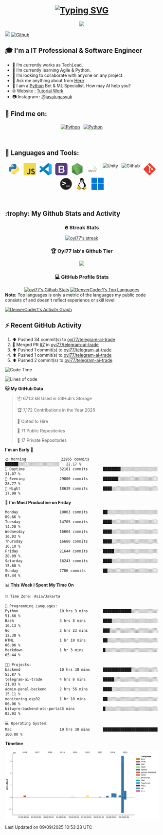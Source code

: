 
<h1 align="center">
  <a href="https://git.io/typing-svg"><img src="https://readme-typing-svg.demolab.com?font=Fira+Code&size=25&duration=2000&pause=1000&center=true&vCenter=true&repeat=false&width=435&lines=Hello+There+%F0%9F%91%8B!;%F0%9F%A4%96I+am+Paijo+a.k.a+Oyi77%F0%9F%A4%96" alt="Typing SVG" /></a>
</h1>
<p align="center">
  <!-- Typing SVG by DenverCoder1 - https://github.com/DenverCoder1/readme-typing-svg -->
  <a href="https://github.com/DenverCoder1/readme-typing-svg">
    <img src="https://readme-typing-svg.demolab.com/?lines=Full-stack%20Developer%20and%20app%20developer;Experienced%20IT%2FConsultant%20;5%2B%20years%20of%20coding%20experience;Always%20learning%20new%20things&font=Fira%20Code&center=true&width=500&height=45&color=f75c7e&vCenter=true&pause=1000&size=22" /></a>
</p>



![](https://visitor-badge.laobi.icu/badge?page_id=oyi77.oyi77) [![Github](https://img.shields.io/github/followers/oyi77?label=Followers&logo=Github)](https://github.com/oyi77)

## 🎓 I'm a IT Professional & Software Engineer

- 🔭 I’m currently works as TechLead.
- 🌱 I’m currently learning Agile & Python. 
- 👯 I’m looking to collaborate with anyone on any project.
- 💬 Ask me anything about from <a href="https://github.com/oyi77/oyi77/issues" title="Issues">Here</a>
- 🤖 I am a [Python](https://www.python.org/) Bot & ML Specialist. How may AI help you?
- 🌐 Website : [Tutorial Work](https://tutorialwork.my.id)
- 📷 Instagram : [@jasatugasyuk](https://instagram.com/jasatugasyuk)

## :email: Find me on:

<!--
[<img align="left" alt="oyi77" width="40px" src="https://raw.githubusercontent.com/iconic/open-iconic/master/svg/globe.svg" />][website]
[<img align="left" alt="oyi77 | LinkedIn" width="40px" src="https://cdn.jsdelivr.net/npm/simple-icons@v3/icons/linkedin.svg" />][linkedin]
[<img align="left" alt="oyi77 | Mail" width="40px" src="https://cdn.jsdelivr.net/npm/simple-icons@v3/icons/gmail.svg" />][mail]
-->

<p align="center">
<!--  <a href="https://www.charalambosioannou.tech" target="_blank" rel="noopener noreferrer"> <img src="https://cdn-icons-png.flaticon.com/512/841/841364.png" alt="Python" height="40" style="vertical-align:top; margin:4px"> </a> -->
 <a href="https://www.linkedin.com/in/fikriizzuddin/" target="_blank" rel="noopener noreferrer"> <img src="https://cdn-icons-png.flaticon.com/512/174/174857.png" alt="Python" height="40" style="vertical-align:top; margin:4px"></a>
 <a href="mailto:mbahkoe.pendekar@gmail.com"> <img src="https://cdn-icons-png.flaticon.com/512/726/726623.png" alt="Python" height="40" style="vertical-align:top; margin:4px"></a> 
<!--   <a href="https://dev.to/CharalambosIoannou" target="_blank" rel="noopener noreferrer"> <img src="https://img.shields.io/badge/DEV.TO-%230A0A0A.svg?&style=for-the-badge&logo=dev-dot-to&logoColor=white" alt="Python" height="40" style="vertical-align:top; margin:4px"> </a> -->
</p>

<br />


## 🧰 Languages and Tools:
<p align="center">
<img src="https://raw.githubusercontent.com/github/explore/80688e429a7d4ef2fca1e82350fe8e3517d3494d/topics/python/python.png" alt="Python" height="40" style="vertical-align:top; margin:4px">
<img src="https://raw.githubusercontent.com/github/explore/80688e429a7d4ef2fca1e82350fe8e3517d3494d/topics/javascript/javascript.png" alt="Javascript" height="40" style="vertical-align:top; margin:4px">
<img src="https://raw.githubusercontent.com/github/explore/80688e429a7d4ef2fca1e82350fe8e3517d3494d/topics/visual-studio-code/visual-studio-code.png" alt="VS Code" height="40" style="vertical-align:top; margin:4px">
<img src="https://raw.githubusercontent.com/github/explore/80688e429a7d4ef2fca1e82350fe8e3517d3494d/topics/bootstrap/bootstrap.png" alt="Bootstrap" height="40" style="vertical-align:top; margin:4px">
<img src="https://raw.githubusercontent.com/github/explore/80688e429a7d4ef2fca1e82350fe8e3517d3494d/topics/nodejs/nodejs.png" alt="NodeJS" height="40" style="vertical-align:top; margin:4px">
<img src="https://raw.githubusercontent.com/github/explore/80688e429a7d4ef2fca1e82350fe8e3517d3494d/topics/mysql/mysql.png" alt="MySQL" height="40" style="vertical-align:top; margin:4px">
 <img src="https://cdn-icons-png.flaticon.com/512/5969/5969346.png" alt="Unity" height="40" style="vertical-align:top; margin:4px">
<img src="https://cdn-icons-png.flaticon.com/512/5968/5968866.png" alt="Github" height="40" style="vertical-align:top; margin:4px">
<img src="https://raw.githubusercontent.com/github/explore/80688e429a7d4ef2fca1e82350fe8e3517d3494d/topics/git/git.png" alt="Git" height="40" style="vertical-align:top; margin:4px">
<img src="https://raw.githubusercontent.com/github/explore/80688e429a7d4ef2fca1e82350fe8e3517d3494d/topics/terminal/terminal.png" alt="Terminal" height="40" style="vertical-align:top; margin:4px">
<img src="https://raw.githubusercontent.com/github/explore/80688e429a7d4ef2fca1e82350fe8e3517d3494d/topics/linux/linux.png" alt="Linux" height="40" style="vertical-align:top; margin:4px" alt="Windows" height="40" style="vertical-align:top; margin:4px">
<img src="https://raw.githubusercontent.com/github/explore/80688e429a7d4ef2fca1e82350fe8e3517d3494d/topics/windows/windows.png" alt="Windows" height="40" style="vertical-align:top; margin:4px">

</p>

<br />




 <h2>:trophy: My Github Stats and Activity</h2>

  <h3 align="center">🔥 Streak Stats</h3>
  <div align="center">
  <p>
    <a href="https://github.com/DenverCoder1/github-readme-streak-stats">
      <img title="🔥 Get streak stats for your profile at git.io/streak-stats" alt="oyi77's streak" src="https://streak-stats.demolab.com/?user=oyi77&theme=monokai-metallian&hide_border=true"/>
    </a>
  </p>
  </div>
  
  <h3 align="center">🏆 Oyi77 lab's Github Tier</h3>
<div align="center">
<a href="https://app.dooboo.io/oyi77"><img src="https://server.dooboo.io/github-stats/oyi77" width="400" /></a>
</div>
  <h3 align="center">💻 GitHub Profile Stats</h3>

  <!-- https://github.com/anuraghazra/github-readme-stats -->
<div align="center">
  <a href="https://github.com/anuraghazra/github-readme-stats"><img alt="oyi77's Github Stats" src="https://denvercoder1-github-readme-stats.vercel.app/api/?username=oyi77&show_icons=true&include_all_commits=true&count_private=true&theme=react&hide_border=true&bg_color=1F222E&title_color=F85D7F&icon_color=F8D866" height="192px"/></a>
  <a href="https://github.com/anuraghazra/github-readme-stats"><img alt="DenverCoder1's Top Languages" src="https://denvercoder1-github-readme-stats.vercel.app/api/top-langs/?username=oyi77&langs_count=8&layout=compact&theme=react&hide_border=true&bg_color=1F222E&title_color=F85D7F&icon_color=F8D866&hide=Jupyter%20Notebook,Roff" height="192px"/></a>
  <br/>
</div>
  <b>Note:</b> Top languages is only a metric of the languages my public code consists of and doesn't reflect experience or skill level.
  
  <!-- https://github.com/ashutosh00710/github-readme-activity-graph -->

  <a href="https://github.com/ashutosh00710/github-readme-activity-graph"><img alt="DenverCoder1's Activity Graph" src="https://github-readme-activity-graph.cyclic.app/graph/?username=oyi77&bg_color=1F222E&color=F8D866&line=F85D7F&point=FFFFFF&hide_border=true" /></a>

  <h2>⚡ Recent GitHub Activity</h2>

  <!--RECENT_ACTIVITY:start-->
1. ⬆️ Pushed 34 commit(s) to [oyi77/telegram-ai-trade](https://github.com/oyi77/telegram-ai-trade)<br>
2. 🎉 Merged PR [#7](https://github.com/oyi77/telegram-ai-trade/pull/7) in [oyi77/telegram-ai-trade](https://github.com/oyi77/telegram-ai-trade)<br>
3. ⬆️ Pushed 1 commit(s) to [oyi77/telegram-ai-trade](https://github.com/oyi77/telegram-ai-trade)<br>
4. ⬆️ Pushed 1 commit(s) to [oyi77/telegram-ai-trade](https://github.com/oyi77/telegram-ai-trade)<br>
5. ⬆️ Pushed 2 commit(s) to [oyi77/telegram-ai-trade](https://github.com/oyi77/telegram-ai-trade)<br>
<!--RECENT_ACTIVITY:end-->
  
  <!--START_SECTION:waka-->
![Code Time](http://img.shields.io/badge/Code%20Time-1%2C606%20hrs%2032%20mins-blue)

![Lines of code](https://img.shields.io/badge/From%20Hello%20World%20I%27ve%20Written-51.4%20million%20lines%20of%20code-blue)

**🐱 My GitHub Data** 

> 📦 671.3 kB Used in GitHub's Storage 
 > 
> 🏆 7,172 Contributions in the Year 2025
 > 
> 💼 Opted to Hire
 > 
> 📜 71 Public Repositories 
 > 
> 🔑 17 Private Repositories 
 > 
**I'm an Early 🐤** 

```text
🌞 Morning                22965 commits       ██████░░░░░░░░░░░░░░░░░░░   22.17 % 
🌆 Daytime                32181 commits       ████████░░░░░░░░░░░░░░░░░   31.07 % 
🌃 Evening                29800 commits       ███████░░░░░░░░░░░░░░░░░░   28.77 % 
🌙 Night                  18639 commits       ████░░░░░░░░░░░░░░░░░░░░░   17.99 % 
```
📅 **I'm Most Productive on Friday** 

```text
Monday                   10003 commits       ██░░░░░░░░░░░░░░░░░░░░░░░   09.66 % 
Tuesday                  14705 commits       ████░░░░░░░░░░░░░░░░░░░░░   14.20 % 
Wednesday                16604 commits       ████░░░░░░░░░░░░░░░░░░░░░   16.03 % 
Thursday                 16680 commits       ████░░░░░░░░░░░░░░░░░░░░░   16.10 % 
Friday                   21644 commits       █████░░░░░░░░░░░░░░░░░░░░   20.89 % 
Saturday                 16243 commits       ████░░░░░░░░░░░░░░░░░░░░░   15.68 % 
Sunday                   7706 commits        ██░░░░░░░░░░░░░░░░░░░░░░░   07.44 % 
```


📊 **This Week I Spent My Time On** 

```text
🕑︎ Time Zone: Asia/Jakarta

💬 Programming Languages: 
Python                   10 hrs 3 mins       █████████████░░░░░░░░░░░░   51.60 % 
Bash                     3 hrs 8 mins        ████░░░░░░░░░░░░░░░░░░░░░   16.13 % 
Go                       2 hrs 23 mins       ███░░░░░░░░░░░░░░░░░░░░░░   12.30 % 
HTML                     1 hr 10 mins        ██░░░░░░░░░░░░░░░░░░░░░░░   06.06 % 
Markdown                 1 hr 3 mins         █░░░░░░░░░░░░░░░░░░░░░░░░   05.44 % 

🐱‍💻 Projects: 
backend                  10 hrs 30 mins      █████████████░░░░░░░░░░░░   53.87 % 
telegram-ai-trade        4 hrs 6 mins        █████░░░░░░░░░░░░░░░░░░░░   21.03 % 
admin-panel-backend      2 hrs 56 mins       ████░░░░░░░░░░░░░░░░░░░░░   15.11 % 
monitoring_esp32         1 hr 10 mins        ██░░░░░░░░░░░░░░░░░░░░░░░   06.06 % 
bitwyre-backend-otc-porta45 mins             █░░░░░░░░░░░░░░░░░░░░░░░░   03.93 % 

💻 Operating System: 
Mac                      19 hrs 30 mins      █████████████████████████   100.00 % 
```

**Timeline**

![Lines of Code chart](https://raw.githubusercontent.com/oyi77/oyi77/main/assets/bar_graph.png)


 Last Updated on 09/09/2025 10:53:23 UTC
<!--END_SECTION:waka-->




[linkedin]: https://linkedin.com/in/fikriizzuddin/
[mail]: mailto:mbahkoe.pendekar@gmail.com




